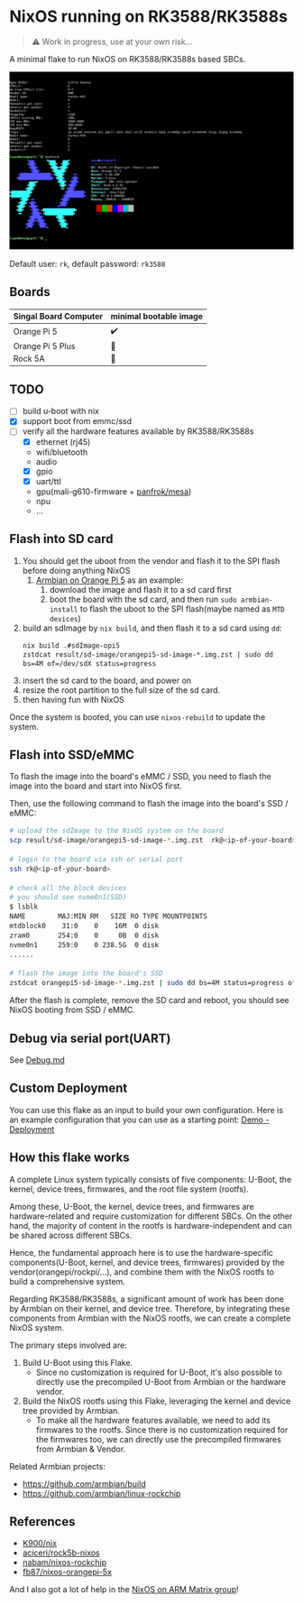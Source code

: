 # NixOS running on RK3588/RK3588s

> :warning: Work in progress, use at your own risk...

A minimal flake to run NixOS on RK3588/RK3588s based SBCs.

![](_img/nixos-on-orangepi5.webp)


Default user: `rk`, default password: `rk3588`

## Boards

| Singal Board Computer | minimal bootable image | 
| --------------------- | ---------------------- | 
| Orange Pi 5           | :heavy_check_mark:     | 
| Orange Pi 5 Plus      | :no_entry_sign:        | 
| Rock 5A               | :no_entry_sign:        | 

## TODO

- [ ] build u-boot with nix
- [x] support boot from emmc/ssd
- [ ] verify all the hardware features available by RK3588/RK3588s
  - [x] ethernet (rj45)
  - wifi/bluetooth
  - audio
  - [x] gpio
  - [x] uart/ttl
  - gpu(mali-g610-firmware + [panfrok/mesa](https://gitlab.com/panfork/mesa))
  - npu
  - ...

## Flash into SD card

1. You should get the uboot from the vendor and flash it to the SPI flash before doing anything NixOS
   1. [Armbian on Orange Pi 5](https://www.armbian.com/orange-pi-5/) as an example:
      1. download the image and flash it to a sd card first
      2. boot the board with the sd card, and then run `sudo armbian-install` to flash the uboot to the SPI flash(maybe named as `MTD devices`)
2. build an sdImage by `nix build`, and then flash it to a sd card using `dd`:
   ```shell
   nix build .#sdImage-opi5
   zstdcat result/sd-image/orangepi5-sd-image-*.img.zst | sudo dd bs=4M of=/dev/sdX status=progress
   ```
3. insert the sd card to the board, and power on
4. resize the root partition to the full size of the sd card.
5. then having fun with NixOS

Once the system is booted, you can use `nixos-rebuild` to update the system.

## Flash into SSD/eMMC

To flash the image into the board's eMMC / SSD, you need to flash the image into the board and start into NixOS first.

Then, use the following command to flash the image into the board's SSD / eMMC:

```bash
# upload the sdImage to the NixOS system on the board
scp result/sd-image/orangepi5-sd-image-*.img.zst  rk@<ip-of-your-board>:~/

# login to the board via ssh or serial port
ssh rk@<ip-of-your-board>

# check all the block devices
# you should see nvme0n1(SSD)
$ lsblk
NAME        MAJ:MIN RM   SIZE RO TYPE MOUNTPOINTS
mtdblock0    31:0    0    16M  0 disk 
zram0       254:0    0     0B  0 disk 
nvme0n1     259:0    0 238.5G  0 disk 
......

# flash the image into the board's SSD
zstdcat orangepi5-sd-image-*.img.zst | sudo dd bs=4M status=progress of=/dev/nvme0n1
```

After the flash is complete, remove the SD card and reboot, you should see NixOS booting from SSD / eMMC.

## Debug via serial port(UART)

See [Debug.md](./Debug.md)

## Custom Deployment

You can use this flake as an input to build your own configuration.
Here is an example configuration that you can use as a starting point: [Demo - Deployment](./demo)


## How this flake works

A complete Linux system typically consists of five components: U-Boot, the kernel, device trees, firmwares, and the root file system (rootfs).

Among these, U-Boot, the kernel, device trees, and firmwares are hardware-related and require customization for different SBCs.
On the other hand, the majority of content in the rootfs is hardware-independent and can be shared across different SBCs.

Hence, the fundamental approach here is to use the hardware-specific components(U-Boot, kernel, and device trees, firmwares) provided by the vendor(orangepi/rockpi/...), and combine them with the NixOS rootfs to build a comprehensive system.

Regarding RK3588/RK3588s, a significant amount of work has been done by Armbian on their kernel, and device tree.
Therefore, by integrating these components from Armbian with the NixOS rootfs, we can create a complete NixOS system.

The primary steps involved are:

1. Build U-Boot using this Flake.
   - Since no customization is required for U-Boot, it's also possible to directly use the precompiled U-Boot from Armbian or the hardware vendor.
2. Build the NixOS rootfs using this Flake, leveraging the kernel and device tree provided by Armbian.
   - To make all the hardware features available, we need to add its firmwares to the rootfs. Since there is no customization required for the firmwares too, we can directly use the precompiled firmwares from Armbian & Vendor.

Related Armbian projects:

- <https://github.com/armbian/build>
- <https://github.com/armbian/linux-rockchip>

## References

- [K900/nix](https://gitlab.com/K900/nix)
- [aciceri/rock5b-nixos](https://github.com/aciceri/rock5b-nixos)
- [nabam/nixos-rockchip](https://github.com/nabam/nixos-rockchip)
- [fb87/nixos-orangepi-5x](https://github.com/fb87/nixos-orangepi-5x)

And I also got a lot of help in the [NixOS on ARM Matrix group](https://matrix.to/#/#nixos-on-arm:nixos.org)!
